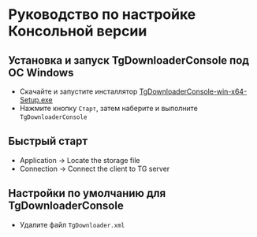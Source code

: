 # Руководство по настройке Консольной версии

## Установка и запуск TgDownloaderConsole под ОС Windows
- Скачайте и запустите инсталлятор [TgDownloaderConsole-win-x64-Setup.exe](https://github.com/DamianMorozov/TgDownloader/releases)
- Нажмите кнопку `Старт`, затем наберите и выполните `TgDownloaderConsole`

## Быстрый старт
- Application -> Locate the storage file
- Connection -> Connect the client to TG server

## Настройки по умолчанию для TgDownloaderConsole
- Удалите файл `TgDownloader.xml`
